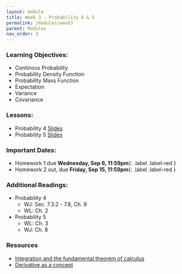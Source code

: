 ```yaml
---
layout: module
title: Week 3 - Probability 4 & 5
permalink: /modules/week3
parent: Modules
nav_order: 3
---
```


### Learning Objectives:
* Continous Probability
* Probability Density Function
* Probability Mass Function
* Expectation
* Variance
* Covariance


### Lessons:
*  Probability 4 [Slides](https://xinchenyu.github.io/csc380-fall23/Slides/23f380_probability_lecture4.pdf)
*  Probability 5 [Slides](https://xinchenyu.github.io/csc380-fall23/Slides/23f380_probability_lecture5.pdf)

### Important Dates:
* Homework 1 due **Wednesday, Sep 6, 11:59pm**{: .label .label-red }
* Homework 2 out, due **Friday, Sep 15, 11:59pm**{: .label .label-red }


### Additional Readings:
* Probability 4
    * WJ: Sec. 7.3.2 - 7.8, Ch. 9
    * WL: Ch. 2
* Probability 5
    * WL: Ch. 3
    * WJ: Ch. 8

### Resources
* [Integration and the fundamental theorem of calculus](https://www.youtube.com/watch?v=rfG8ce4nNh0&t=668s)
* [Derivative as a concept](https://www.youtube.com/watch?v=N2PpRnFqnqY)